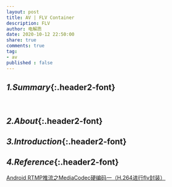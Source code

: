 ```yaml
---
layout: post
title: AV | FLV Container
description: FLV
author: 电解质
date: 2020-10-12 22:50:00
share: true
comments: true
tag: 
- av
published : false
---
```

## *1.Summary*{:.header2-font}
&emsp;&emsp;
## *2.About*{:.header2-font}
## *3.Introduction*{:.header2-font}
## *4.Reference*{:.header2-font}
[Android RTMP推流之MediaCodec硬编码一（H.264进行flv封装）](https://blog.csdn.net/tanningzhong/article/details/78893881)